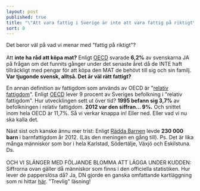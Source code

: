 ```yaml
---
layout: post
published: true
title: "\"Att vara fattig i Sverige är inte att vara fattig på riktigt\""
sort: 0
---
```






Det beror väl på vad vi menar med "fattig på riktigt"? <br><br>Att **inte ha råd att köpa mat?** Enligt [OECD](http://www.oecd.org/els/soc/OECD2014-SocietyAtAGlance2014.pdf "OECD - Society at a glance 2014") svarade **6,2%** av svenskarna JA på frågan om det funnits gånger under det senaste året då de INTE haft tillräckligt med pengar för att köpa den MAT de behövt till sig och sin familj. **Var tjugonde svensk, alltså. Det är väl rätt fattigt?**

En annan definition av fattigdom som används av OECD är "[relativ fattigdom](http://www.oecd-ilibrary.org/sites/factbook-2010-en/11/02/02/index.html?itemId=/content/chapter/factbook-2010-89-en)". Enligt [OECD](http://www.oecd.org/social/inequality.htm "OECD - Inequality") lever 9 procent av Sveriges befolkning i "relativ fattigdom". Hur utvecklingen sett ut över tid? **1995 befann sig 3,7%** av befolkningen i relativ fattigdom. **2012 var den siffran... 9%.** Och snittet inom hela OECD är 11,7%. Så vi verkar knappa in! Eller ned. Eller vad vi nu ska kalla det.

Näst sist och kanske ännu mer trist: Enligt [Rädda Barnen](https://www.raddabarnen.se/Documents/vad-vi-gor/sverige/samhallets-ansvar/barnfattigdom/rb_fattigdom_2014_klar2_webb_.pdf) levde **230 000 barn** i barnfattigdom år 2012. (Läs den meningen en gång till). Ps. Det är lika många människor som bor i hela Karlstad, Södertälje, Växjö och Eskilstuna. Ds.
<br><br>
OCH VI SLÄNGER MED FÖLJANDE BLOMMA ATT LÄGGA UNDER KUDDEN: Siffrorna ovan gäller då människor som finns i den officiella statistiken. Hur lever de papperslösa då? Ja, DN gjorde en ganska omfattande kartläggning som ni hittar [här](http://www.dn.se/nyheter/sverige/skuggsamhallet-mitt-ibland-oss/). "Trevlig" läsning!
